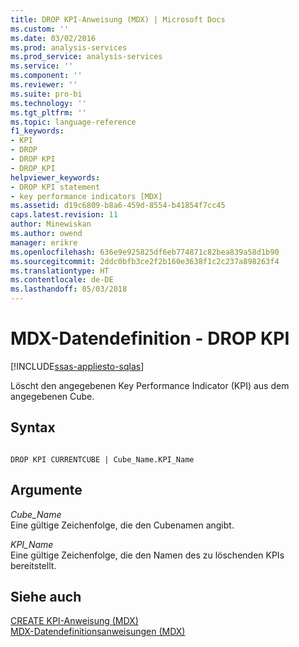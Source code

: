 ```yaml
---
title: DROP KPI-Anweisung (MDX) | Microsoft Docs
ms.custom: ''
ms.date: 03/02/2016
ms.prod: analysis-services
ms.prod_service: analysis-services
ms.service: ''
ms.component: ''
ms.reviewer: ''
ms.suite: pro-bi
ms.technology: ''
ms.tgt_pltfrm: ''
ms.topic: language-reference
f1_keywords:
- KPI
- DROP
- DROP KPI
- DROP_KPI
helpviewer_keywords:
- DROP KPI statement
- key performance indicators [MDX]
ms.assetid: d19c6809-b8a6-459d-8554-b41854f7cc45
caps.latest.revision: 11
author: Minewiskan
ms.author: owend
manager: erikre
ms.openlocfilehash: 636e9e925825df6eb774871c82bea839a58d1b90
ms.sourcegitcommit: 2ddc0bfb3ce2f2b160e3638f1c2c237a898263f4
ms.translationtype: HT
ms.contentlocale: de-DE
ms.lasthandoff: 05/03/2018
---
```

# <a name="mdx-data-definition---drop-kpi"></a>MDX-Datendefinition - DROP KPI
[!INCLUDE[ssas-appliesto-sqlas](../includes/ssas-appliesto-sqlas.md)]

  Löscht den angegebenen Key Performance Indicator (KPI) aus dem angegebenen Cube.  
  
## <a name="syntax"></a>Syntax  
  
```  
  
DROP KPI CURRENTCUBE | Cube_Name.KPI_Name   
```  
  
## <a name="arguments"></a>Argumente  
 *Cube_Name*  
 Eine gültige Zeichenfolge, die den Cubenamen angibt.  
  
 *KPI_Name*  
 Eine gültige Zeichenfolge, die den Namen des zu löschenden KPIs bereitstellt.  
  
## <a name="see-also"></a>Siehe auch  
 [CREATE KPI-Anweisung &#40;MDX&#41;](../mdx/mdx-data-definition-create-kpi.md)   
 [MDX-Datendefinitionsanweisungen &#40;MDX&#41;](../mdx/mdx-data-definition-statements-mdx.md)  
  
  

